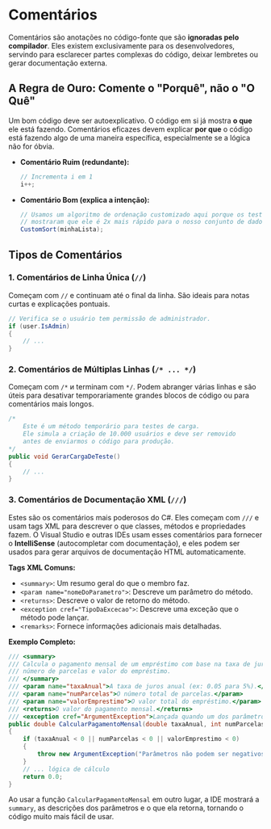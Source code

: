 # Comentários

Comentários são anotações no código-fonte que são **ignoradas pelo compilador**. Eles existem exclusivamente para os desenvolvedores, servindo para esclarecer partes complexas do código, deixar lembretes ou gerar documentação externa.

## A Regra de Ouro: Comente o "Porquê", não o "O Quê"

Um bom código deve ser autoexplicativo. O código em si já mostra **o que** ele está fazendo. Comentários eficazes devem explicar **por que** o código está fazendo algo de uma maneira específica, especialmente se a lógica não for óbvia.

-   **Comentário Ruim (redundante):**
    ```c#
    // Incrementa i em 1
    i++;
    ```

-   **Comentário Bom (explica a intenção):**
    ```c#
    // Usamos um algoritmo de ordenação customizado aqui porque os testes de performance
    // mostraram que ele é 2x mais rápido para o nosso conjunto de dados específico.
    CustomSort(minhaLista);
    ```

## Tipos de Comentários

### 1. Comentários de Linha Única (`//`)

Começam com `//` e continuam até o final da linha. São ideais para notas curtas e explicações pontuais.

```c#
// Verifica se o usuário tem permissão de administrador.
if (user.IsAdmin)
{
    // ...
}
```

### 2. Comentários de Múltiplas Linhas (`/* ... */`)

Começam com `/*` и terminam com `*/`. Podem abranger várias linhas e são úteis para desativar temporariamente grandes blocos de código ou para comentários mais longos.

```c#
/*
    Este é um método temporário para testes de carga.
    Ele simula a criação de 10.000 usuários e deve ser removido
    antes de enviarmos o código para produção.
*/
public void GerarCargaDeTeste()
{
    // ...
}
```

### 3. Comentários de Documentação XML (`///`)

Estes são os comentários mais poderosos do C#. Eles começam com `///` e usam tags XML para descrever o que classes, métodos e propriedades fazem. O Visual Studio e outras IDEs usam esses comentários para fornecer o **IntelliSense** (autocompletar com documentação), e eles podem ser usados para gerar arquivos de documentação HTML automaticamente.

**Tags XML Comuns:**

-   `<summary>`: Um resumo geral do que o membro faz.
-   `<param name="nomeDoParametro">`: Descreve um parâmetro do método.
-   `<returns>`: Descreve o valor de retorno do método.
-   `<exception cref="TipoDaExcecao">`: Descreve uma exceção que o método pode lançar.
-   `<remarks>`: Fornece informações adicionais mais detalhadas.

**Exemplo Completo:**

```c#
/// <summary>
/// Calcula o pagamento mensal de um empréstimo com base na taxa de juros, 
/// número de parcelas e valor do empréstimo.
/// </summary>
/// <param name="taxaAnual">A taxa de juros anual (ex: 0.05 para 5%).</param>
/// <param name="numParcelas">O número total de parcelas.</param>
/// <param name="valorEmprestimo">O valor total do empréstimo.</param>
/// <returns>O valor do pagamento mensal.</returns>
/// <exception cref="ArgumentException">Lançada quando um dos parâmetros numéricos é negativo.</exception>
public double CalcularPagamentoMensal(double taxaAnual, int numParcelas, decimal valorEmprestimo)
{
    if (taxaAnual < 0 || numParcelas < 0 || valorEmprestimo < 0)
    {
        throw new ArgumentException("Parâmetros não podem ser negativos.");
    }
    // ... lógica de cálculo
    return 0.0;
}
```

Ao usar a função `CalcularPagamentoMensal` em outro lugar, a IDE mostrará a `summary`, as descrições dos parâmetros e o que ela retorna, tornando o código muito mais fácil de usar.